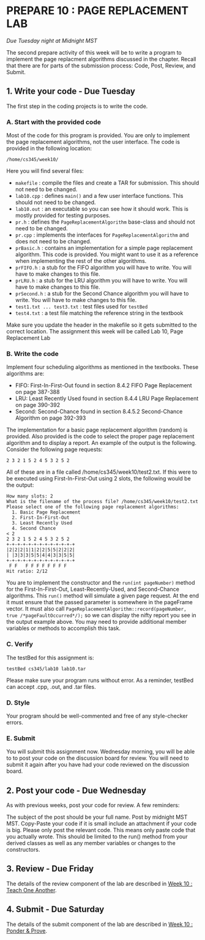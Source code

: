 # PREPARE 10 : PAGE REPLACEMENT LAB

_Due Tuesday night at Midnight MST_

The second prepare activity of this week will be to write a program to implement the page replacment algorithms discussed in the chapter. Recall that there are for parts of the submission process: Code, Post, Review, and Submit.

## 1. Write your code - Due Tuesday

The first step in the coding projects is to write the code.

### A. Start with the provided code

Most of the code for this program is provided. You are only to implement the page replacement algorithms, not the user interface. The code is provided in the following location:

```shell
/home/cs345/week10/
```

Here you will find several files:

* `makefile` : compile the files and create a TAR for submission. This should not need to be changed.
* `lab10.cpp` : defines `main()` and a few user interface functions. This should not need to be changed.
* `lab10.out` : an executable so you can see how it should work. This is mostly provided for testing purposes.
* `pr.h` : defines the `PageReplacementAlgorithm` base-class and should not need to be changed.
* `pr.cpp` : implements the interfaces for `PageReplacementAlgorithm` and does not need to be changed.
* `prBasic.h` : contains an implementation for a simple page replacement algorithm. This code is provided. You might want to use it as a reference when implementing the rest of the other algorithms.
* `prFIFO.h` : a stub for the FIFO algorithm you will have to write. You will have to make changes to this file.
* `prLRU.h` : a stub for the LRU algorithm you will have to write. You will have to make changes to this file.
* `prSecond.h` : a stub for the Second Chance algorithm you will have to write. You will have to make changes to this file.
* `test1.txt ... test3.txt` : test files used for `testBed`
* `test4.txt` : a test file matching the reference string in the textbook

Make sure you update the header in the makefile so it gets submitted to the correct location. The assignment this week will be called Lab 10, Page Replacement Lab

### B. Write the code

Implement four scheduling algorithms as mentioned in the textbooks. These algorithms are:

* FIFO: First-In-First-Out found in section 8.4.2 FIFO Page Replacement on page 387-388
* LRU: Least Recently Used found in section 8.4.4 LRU Page Replacement on page 390-392
* Second: Second-Chance found in section 8.4.5.2 Second-Chance Algorithm on page 392-393

The implementation for a basic page replacement algorithm (random) is provided. Also provided is the code to select the proper page replacement algorithm and to display a report. An example of the output is the following. Consider the following page requests:

```shell
2 3 2 1 5 2 4 5 3 2 5 2
```

All of these are in a file called /home/cs345/week10/test2.txt. If this were to be executed using First-In-First-Out using 2 slots, the following would be the output:

```shell
How many slots: 2
What is the filename of the process file? /home/cs345/week10/test2.txt
Please select one of the following page replacement algorithms:
  1. Basic Page Replacement
  2. First-In-First-Out
  3. Least Recently Used
  4. Second Chance
< 2
2 3 2 1 5 2 4 5 3 2 5 2
+-+-+-+-+-+-+-+-+-+-+-+-+
|2|2|2|1|1|2|2|5|5|2|2|2|
| |3|3|3|5|5|4|4|3|3|5|5|
+-+-+-+-+-+-+-+-+-+-+-+-+
 F F   F F F F F F F F
Hit ratio: 2/12
```

You are to implement the constructor and the `run(int pageNumber)` method for the First-In-First-Out, Least-Recently-Used, and Second-Chance algorithms. This `run()` method will simulate a given page request. At the end it must ensure that the passed parameter is somewhere in the pageFrame vector. It must also call `PageReplacementAlgorithm::record(pageNumber, true /*pageFaultOccurred*/);` so we can display the nifty report you see in the output example above. You may need to provide additional member variables or methods to accomplish this task.

### C. Verify

The testBed for this assignment is:

```shell
testBed cs345/lab10 lab10.tar
```

Please make sure your program runs without error. As a reminder, testBed can accept .cpp, .out, and .tar files.

### D. Style

Your program should be well-commented and free of any style-checker errors.

### E. Submit

You will submit this assignment now. Wednesday morning, you will be able to to post your code on the discussion board for review. You will need to submit it again after you have had your code reviewed on the discussion board.

## 2. Post your code - Due Wednesday

As with previous weeks, post your code for review. A few reminders:

The subject of the post should be your full name.
Post by midnight MST MST.
Copy-Paste your code if it is small
include an attachment if your code is big.
Please only post the relevant code. This means only paste code that you actually wrote. This should be limited to the run() method from your derived classes as well as any member variables or changes to the constructors.

## 3. Review - Due Friday

The details of the review component of the lab are described in [Week 10 : Teach One Another](https://content.byui.edu/file/7a03cd5c-d347-4c2d-9518-96433d35f25f/1/Teach/345.10.Teach-Review.html).

## 4. Submit - Due Saturday

The details of the submit component of the lab are described in [Week 10 : Ponder & Prove](https://content.byui.edu/file/7a03cd5c-d347-4c2d-9518-96433d35f25f/1/Ponder/345.10.Ponder.html).